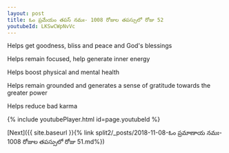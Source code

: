 ```yaml
---
layout: post
title: ఓం ప్రమేయం తపస్ నమః- 1008 రోజుల తపస్సులో రోజు 52
youtubeId: LKSwCWpNvVc
---
```

 
 
Helps get goodness, bliss and peace and God's blessings
 
Helps remain focused, help generate inner energy 
 
Helps boost physical and mental health 
 
Helps remain grounded and generates a sense of gratitude towards the greater power 
 
Helps reduce bad karma
 
 
 
 


{% include youtubePlayer.html id=page.youtubeId %}
 
[Next]({{ site.baseurl }}{% link  split2/_posts/2018-11-08-ఓం ప్రమాణాయ నమః- 1008 రోజుల తపస్సులో రోజు 51.md%})
 
